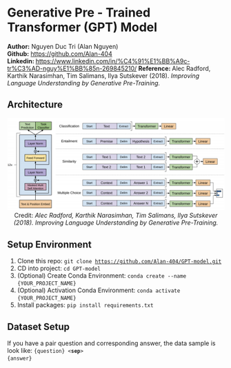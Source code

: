 # Generative Pre - Trained Transformer (GPT) Model
<b>Author:</b> Nguyen Duc Tri (Alan Nguyen) <br>
<b>Github:</b> https://github.com/Alan-404 <br>
<b>Linkedin: </b> https://www.linkedin.com/in/%C4%91%E1%BB%A9c-tr%C3%AD-nguy%E1%BB%85n-269845210/
<b>Reference: </b>Alec Radford, Karthik Narasimhan, Tim Salimans, Ilya Sutskever (2018). <i>Improving Language Understanding by Generative Pre-Training.</i>

## <b>Architecture</b>
<img src="./assets/GPT.png"/>
<center>Credit:<i> Alec Radford, Karthik Narasimhan, Tim Salimans, Ilya Sutskever (2018). Improving Language Understanding by Generative Pre-Training.</i></center>

## <b>Setup Environment</b>
1. Clone this repo: <code>git clone https://github.com/Alan-404/GPT-model.git</code>
2. CD into project: <code>cd GPT-model</code>
3. (Optional) Create Conda Environment: <code>conda create --name {YOUR_PROJECT_NAME}</code>
4. (Optional) Activation Conda Environment: <code>conda activate {YOUR_PROJECT_NAME}</code>
5. Install packages: <code>pip install requirements.txt</code>

## <b>Dataset Setup</b>
If you have a pair question and corresponding answer, the data sample is look like: <code>{question} <__sep__> {answer}</code>